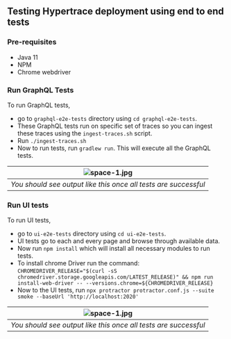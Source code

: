 ## Testing Hypertrace deployment using end to end tests

### Pre-requisites
- Java 11
- NPM 
- Chrome webdriver

### Run GraphQL Tests

To run GraphQL tests, 
- go to `graphql-e2e-tests` directory using `cd graphql-e2e-tests`. 
- These GraphQL tests run on specific set of traces so you can ingest these traces using the `ingest-traces.sh` script. 
- Run `./ingest-traces.sh`
- Now to run tests, run `gradlew run`. This will execute all the GraphQL tests. 


| ![space-1.jpg](https://hypertrace-docs.s3.amazonaws.com/graphql-e2e.png) | 
|:--:| 
| *You should see output like this once all tests are successful* |


### Run UI tests

To run UI tests, 
- go to `ui-e2e-tests` directory using `cd ui-e2e-tests`. 
- UI tests go to each and every page and browse through available data.
- Now run `npm install` which will install all necessary modules to run tests. 
- To install chrome Driver run the command: `CHROMEDRIVER_RELEASE="$(curl -sS chromedriver.storage.googleapis.com/LATEST_RELEASE)" && npm run install-web-driver -- --versions.chrome=${CHROMEDRIVER_RELEASE}`
- Now to the UI tests, run `npx protractor protractor.conf.js --suite smoke --baseUrl 'http://localhost:2020'`

| ![space-1.jpg](https://hypertrace-docs.s3.amazonaws.com/ui-e2e.png) | 
|:--:| 
| *You should see output like this once all tests are successful* |
